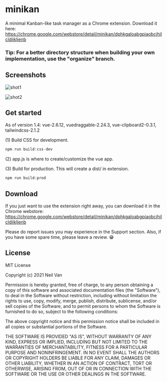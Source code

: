 # minikan

A minimal Kanban-like task manager as a Chrome extension. Download it here: https://chrome.google.com/webstore/detail/minikan/dphkgaloabgpiaobcjhilcldiikljenb

### Tip: For a better directory structure when building your own implementation, use the "organize" branch.

## Screenshots

![shot1](https://lh3.googleusercontent.com/fPdq0O76jeuCixd4KExAYl5TB2mSscr1xTQgMNBAtOHA21C5FKCmyJnGK80IEuVoK2EV5SHYvvsUNjnBf-vC0UPYEw=w640-h400-e365-rj-sc0x00ffffff)

![shot2](https://lh3.googleusercontent.com/si1X34wC69ptgorOoZGhVGoWKEnqmvBr0Bdcr5UwOBjAklLCdxdGefBhBb8gl91Huo148UCty1TlGd2Vvxf12Ww-GQ=w640-h400-e365-rj-sc0x00ffffff)

## Get started

As of version 1.4: vue-2.6.12, vuedraggable-2.24.3, vue-clipboard2-0.3.1, tailwindcss-2.1.2

(1) Build CSS for development.

```javascript
npm run build:css-dev
```

(2) app.js is where to create/customize the vue app.

(3) Build for production. This will create a dist/ in extension.

```javascript
npm run build:prod
```

## Download

If you just want to use the extension right away, you can download it in the Chrome webstore: https://chrome.google.com/webstore/detail/minikan/dphkgaloabgpiaobcjhilcldiikljenb

Please do report issues you may experience in the Support section. Also, if you have some spare time, please leave a review. :grin:

## License

MIT License

Copyright (c) 2021 Neil Van

Permission is hereby granted, free of charge, to any person obtaining a copy
of this software and associated documentation files (the "Software"), to deal
in the Software without restriction, including without limitation the rights
to use, copy, modify, merge, publish, distribute, sublicense, and/or sell
copies of the Software, and to permit persons to whom the Software is
furnished to do so, subject to the following conditions:

The above copyright notice and this permission notice shall be included in all
copies or substantial portions of the Software.

THE SOFTWARE IS PROVIDED "AS IS", WITHOUT WARRANTY OF ANY KIND, EXPRESS OR
IMPLIED, INCLUDING BUT NOT LIMITED TO THE WARRANTIES OF MERCHANTABILITY,
FITNESS FOR A PARTICULAR PURPOSE AND NONINFRINGEMENT. IN NO EVENT SHALL THE
AUTHORS OR COPYRIGHT HOLDERS BE LIABLE FOR ANY CLAIM, DAMAGES OR OTHER
LIABILITY, WHETHER IN AN ACTION OF CONTRACT, TORT OR OTHERWISE, ARISING FROM,
OUT OF OR IN CONNECTION WITH THE SOFTWARE OR THE USE OR OTHER DEALINGS IN THE
SOFTWARE.
